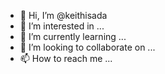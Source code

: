 - 👋 Hi, I’m @keithisada
- 👀 I’m interested in ...
- 🌱 I’m currently learning ...
- 💞️ I’m looking to collaborate on ...
- 📫 How to reach me ...

<!---
keithisada/keithisada is a ✨ special ✨ repository because its `README.md` (this file) appears on your GitHub profile.
You can click the Preview link to take a look at your changes.
--->
